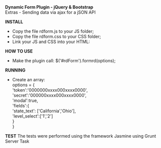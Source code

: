 <b>Dynamic Form Plugin - jQuery & Bootstrap</b>
<br />Extras - Sending data via ajax for a jSON API
	
<b>INSTALL</b>
- Copy the file rdform.js to your JS folder;
- Copy the file rdform.css to your CSS folder;
- Link your JS and CSS into your HTML:
	<script type="text/javascript" src="js/rdform.js"></script>	
	<link rel="stylesheet" type="text/css" href="css/rdform.css" />


<b>HOW TO USE</b> 
- Make the plugin call:
	$('#rdForm').formrd(options);


<b>RUNNING</b>
- Create an array:<br />
	options = { <br />
		'token':'0000000xxxx000xxxx0000',<br /> 
		'secret':'000000xxxx000xxxx0000', <br />
		'modal':true, <br />
		'fields':{ <br />
			'state_text': ['California','Ohio'],<br />
			'level_select':['1','2']<br />
		}<br />
	}<br />
			
<b>TEST</b>	
The tests were performed using the framework Jasmine using Grunt Server Task
